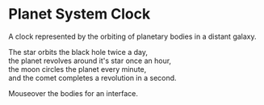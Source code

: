 # Planet System Clock

A clock represented by the orbiting of planetary bodies in a distant galaxy.

The star orbits the black hole twice a day,  
the planet revolves around it's star once an hour,  
the moon circles the planet every minute,  
and the comet completes a revolution in a second.  

Mouseover the bodies for an interface.
